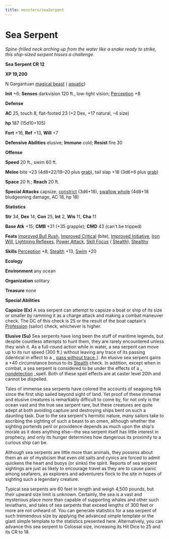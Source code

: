 ```yaml
---
title: monsters/seaSerpent
---
```

# Sea Serpent

_Spine-frilled neck arching up from the water like a snake ready to strike, this ship-sized serpent hisses a challenge._

**Sea Serpent CR 12**

**XP 19,200**

N Gargantuan [magical beast](creatureTypes#_magical-beast) ( [aquatic](creatureTypes#_aquatic-subtype))

**Init** +6; **Senses** darkvision 120 ft., low-light vision; [Perception](../skills/perception#_perception) +8

**Defense**

**AC** 25, touch 8, flat-footed 23 (+2 Dex, +17 natural, –4 size)

**hp** 187 (15d10+105)

**Fort** +16, **Ref** +13, **Will** +7

**Defensive Abilities** elusive; **Immune** cold; **Resist** fire 30

**Offense**

**Speed** 20 ft., swim 60 ft.

**Melee** bite +23 (4d8+22/19–20 plus [grab](universalMonsterRules#_grab)), tail slap +18 (3d6+6 plus [grab](universalMonsterRules#_grab))

**Space** 20 ft.; **Reach** 20 ft.

**Special Attacks** capsize, [constrict](universalMonsterRules#_constrict) (3d6+18), [swallow whole](universalMonsterRules#_swallow-whole) (4d8+18 bludgeoning damage, AC 18, hp 18)

**Statistics**

**Str** 34, **Dex** 14, **Con** 25, **Int** 2, **Wis** 11, **Cha** 11

**Base Atk** +15; **CMB** +31 (+35 grapple); **CMD** 43 (can't be tripped)

**Feats** [Improved Bull Rush](../feats#_improved-bull-rush), [Improved Critical](../feats#_improved-critical) (bite), [Improved Initiative](../feats#_improved-initiative), [Iron Will](../feats#_iron-will), [Lightning Reflexes](../feats#_lightning-reflexes), [Power Attack](../feats#_power-attack), [Skill Focus](../feats#_skill-focus) ( [Stealth](../skills/stealth#_stealth)), [Stealthy](../feats#_stealthy)

**Skills** [Perception](../skills/perception#_perception) +8, [Stealth](../skills/stealth#_stealth) +13, [Swim](../skills/swim#_swim) +20

**Ecology**

**Environment** any ocean

**Organization** solitary

**Treasure** none

**Special Abilities**

**Capsize (Ex)** A sea serpent can attempt to capsize a boat or ship of its size or smaller by ramming it as a charge attack and making a combat maneuver check. The DC of this check is 25 or the result of the boat captain's [Profession](../skills/profession#_profession) (sailor) check, whichever is higher.

**Elusive (Su)** Sea serpents have long been the stuff of maritime legends, but despite countless attempts to hunt them, they are rarely encountered unless they wish it. As a full-round action while in water, a sea serpent can move up to its run speed (300 ft.) without leaving any trace of its passing (identical in effect to a _ [pass without trace](../spells/passWithoutTrace#_pass-without-trace)_). An elusive sea serpent gains a +40 circumstance bonus to its [Stealth](../skills/stealth#_stealth) check. In addition, except when in combat, a sea serpent is considered to be under the effects of a _ [nondetection](../spells/nondetection#_nondetection) _spell. Both of these spell effects are at caster level 20th and cannot be dispelled.

Tales of immense sea serpents have colored the accounts of seagoing folk since the first ship sailed beyond sight of land. Yet proof of these immense and elusive creatures is remarkably difficult to come by, for not only is the ocean vast and the true sea serpent rare, but these creatures are quite adept at both avoiding capture and destroying ships bent on such a daunting task. Due to the sea serpent's hermitic nature, many sailors take to ascribing the sighting of such a beast to an omen, although whether the sighting portends peril or providence depends as much upon the ship's morale as it does anything else—the sea serpent itself has little interest in prophecy, and only its hunger determines how dangerous its proximity to a curious ship can be.

Although sea serpents are little more than animals, they possess about them an air of mysticism that even old salts and cynics are forced to admit quickens the heart and buoys (or sinks) the spirit. Reports of sea serpent sightings are just as likely to encourage travel as they are to cause panic among seafarers, as explorers and adventurers flock to the site in hopes of sighting such a legendary creature.

Typical sea serpents are 60 feet in length and weigh 4,500 pounds, but their upward size limit is unknown. Certainly, the sea is a vast and mysterious place more than capable of supporting whales and other such leviathans, and tales of sea serpents that exceed lengths of 300 feet or more are not unheard of. You can generate statistics for a sea serpent of such tremendous size by applying the advanced simple template or the giant simple template to the statistics presented here. Alternatively, you can advance this sea serpent to Colossal size, increasing its Hit Dice to 25 and its CR to 18.

